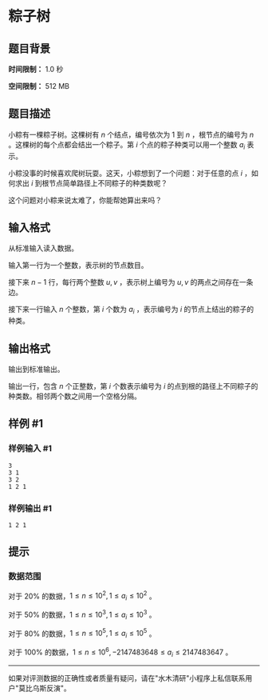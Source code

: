 # 粽子树

## 题目背景

**时间限制：** 1.0 秒

**空间限制：** 512 MB

## 题目描述

小粽有一棵粽子树。这棵树有 $n$ 个结点，编号依次为 $1$ 到 $n$ ，根节点的编号为 $n$ 。这棵树的每个点都会结出一个粽子。第 $i$ 个点的粽子种类可以用一个整数 $a_i$ 表示。

小粽没事的时候喜欢爬树玩耍。这天，小粽想到了一个问题：对于任意的点 $i$ ，如何求出 $i$ 到根节点简单路径上不同粽子的种类数呢？

这个问题对小粽来说太难了，你能帮她算出来吗？

## 输入格式

从标准输入读入数据。

输入第一行为一个整数，表示树的节点数目。

接下来 $n-1$ 行，每行两个整数 $u,v$ ，表示树上编号为 $u,v$ 的两点之间存在一条边。

接下来一行输入 $n$ 个整数，第 $i$ 个数为 $a_i$ ，表示编号为 $i$ 的节点上结出的粽子的种类。

## 输出格式

输出到标准输出。

输出一行，包含 $n$ 个正整数，第 $i$ 个数表示编号为 $i$ 的点到根的路径上不同粽子的种类数。相邻两个数之间用一个空格分隔。

## 样例 #1

### 样例输入 #1

```
3
3 1
3 2
1 2 1
```

### 样例输出 #1

```
1 2 1
```

## 提示

### 数据范围

对于 20% 的数据，$1\le n\le 10^2, 1\le a_i\le 10^2$ 。

对于 50% 的数据，$1\le n \le 10^3,1\le a_i\le 10^3$ 。

对于 80% 的数据，$1\le n\le 10^5,1\le a_i\le 10^5$ 。

对于 100% 的数据，$1\le n\le 10^6,-2147483648\le a_i\le 2147483647$ 。

---

如果对评测数据的正确性或者质量有疑问，请在"水木清研"小程序上私信联系用户"莫比乌斯反演"。
